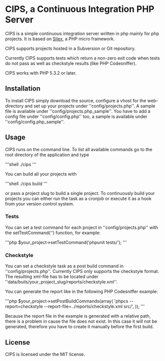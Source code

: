 CIPS, a Continuous Integration PHP Server
=========================================

CIPS is a simple continuous integration server written in php mainly for
php projects. It is based on [Silex][1], a PHP micro framework.

CIPS supports projects hosted in a Subversion or Git repository.

Currently CIPS supports tests which return a non-zero exit code when tests do
not pass as well as checkstyle results (like PHP Codesniffer).

CIPS works with PHP 5.3.2 or later.

## Installation

To install CIPS simply download the source, configure a vhost for the 
web-directory and set up your projects under ''config/projects.php''. A
sample file is available under ''config/projects.php_sample''.
You have to add a config file under ''config/config.php'' too, a sample is
available under ''config/config.php_sample''.

## Usage

CIPS runs on the command line. To list all available commands
go to the root directory of the application and type

'''shell
./cips
'''

You can build all your projects with

'''shell
./cips build
'''

or pass a project slug to build a single project.
To continuously build your projects you can either run the task as a cronjob
or execute it as a hook from your version control system.

### Tests

You can set a test command for each project in ''config/projects.php'' with the
setTestCommand('') function, for example:

'''php
$your_project->setTestCommand('phpunit tests/');
'''

### Checkstyle

You can set a checkstyle task as a post build command in 
''config/projects.php''.
Currently CIPS only supports the checkstyle format. The resulting xml-file
has to be located under 
''data/buils/your_project_slug/reports/checkstyle.xml''.

You can generate the report like in the following PHP Codesniffer example:

'''php
$your_project->setPostBuildCommands(array(
    'phpcs --report=checkstyle --report-file=../reports/checkstyle.xml src/',
));
'''

Because the report file in the example is generated with a relative path, there
is a problem in cause the file does not exist. In this case it will not be
generated, therefore you have to create it manually before the first build.

## License

CIPS is licensed under the MIT license.

[1]: http://silex-project.org
